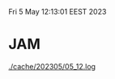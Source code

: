 Fri  5 May 12:13:01 EEST 2023
# JAM
<a href='./cache/202305/05_12.log'>./cache/202305/05_12.log</a>
